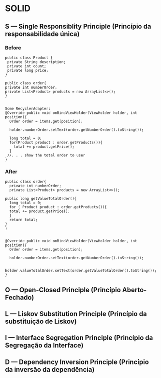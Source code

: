 # SOLID


##  S — Single Responsiblity Principle (Princípio da responsabilidade única)


### Before
```
public class Product {
 private String description;
 private int count;
 private long price;
}

public class order{
private int numberOrder;
private List<Product> products = new ArrayList<>();
}


Some RecyclerAdapter:
@Override public void onBindViewHolder(ViewHolder holder, int position){
  Order order = items.get(position);
  
  holder.numberOrder.setText(order.getNumberOrder().toString());
  
  long total = 0;
  for(Product product : order.getProducts()){
    total += product.getPrice();
  }
 //. . . show the total order to user
}
```

### After
```
public class order{
  private int numberOrder;
  private List<Product> products = new ArrayList<>();

public long getValueTotalOrder(){
  long total = 0;
  for ( Product product : order.getProducts()){
  total += product.getPrice();
  }
  return total;
}
}


@Override public void onBindViewHolder(ViewHolder holder, int position){
  Order order = items.get(position);
  
  holder.numberOrder.setText(order.getNumberOrder().toString());
  
   holder.valueTotalOrder.setText(order.getValueTotalOrder().toString());
}

```


##  O — Open-Closed Principle (Princípio Aberto-Fechado)
##  L — Liskov Substitution Principle (Princípio da substituição de Liskov)
##  I — Interface Segregation Principle (Princípio da Segregação da Interface)
##  D — Dependency Inversion Principle (Princípio da inversão da dependência)
